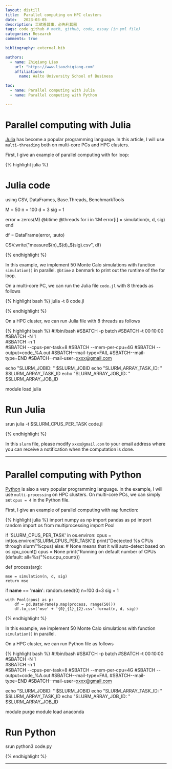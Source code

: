 ```yaml
---
layout: distill
title:  Parallel computing on HPC clusters
date:   2023-03-05
description: 工欲善其事，必先利其器
tags: code github # math, github, code, essay (in yml file)
categories: Research
comments: true

bibliography: external.bib

authors:
  - name: Zhiqiang Liao
    url: "https://www.liaozhiqiang.com"
    affiliations:
      name: Aalto University School of Business

toc:
  - name: Parallel computing with Julia
  - name: Parallel computing with Python

---
```


# Parallel computing with Julia

[Julia](https://julialang.org/) has become a popular programming language. In this article, I will use `multi-threading` both on multi-core PCs and HPC clusters. 

First, I give an example of parallel computing with for loop:

{% highlight julia %}
# Julia code
using CSV, DataFrames, Base.Threads, BenchmarkTools

M = 50
n = 100
d = 3
sig = 1

error = zeros(M)
@btime @threads for i in 1:M
    error[i] = simulation(n, d, sig)
end

df = DataFrame(error, :auto)

CSV.write("measure$(n)_$(d)_$(sig).csv", df)

{% endhighlight %}

In this example, we implement 50 Monte Calo simulations with function `simulation()` in parallel. `@btime` a benmark to print out the runtime of the for loop. 

On a multi-core PC, we can run the Julia file `code.jl` with 8 threads as follows

{% highlight bash %}
julia -t 8 code.jl

{% endhighlight %}

On a HPC cluster, we can run Julia file with 8 threads as follows

{% highlight bash %}
#!/bin/bash
#SBATCH -p batch
#SBATCH -t 00:10:00
#SBATCH -N 1       
#SBATCH -n 1     
#SBATCH --cpus-per-task=8
#SBATCH --mem-per-cpu=4G
#SBATCH --output=code_%A.out
#SBATCH--mail-type=FAIL
#SBATCH--mail-type=END
#SBATCH--mail-user=xxxx@gmail.com

echo "SLURM_JOBID: " $SLURM_JOBID
echo "SLURM_ARRAY_TASK_ID: " $SLURM_ARRAY_TASK_ID
echo "SLURM_ARRAY_JOB_ID: " $SLURM_ARRAY_JOB_ID

module load julia
# Run Julia
srun julia -t $SLURM_CPUS_PER_TASK code.jl

{% endhighlight %}

In this `slurm` file, please modify `xxxx@gmail.com` to your email address where you can receive a notification when the computation is done.

***

# Parallel computing with Python

[Python](https://www.python.org/) is also a very popular programming language. In the example, I will use `multi-processing` on HPC clusters. On multi-core PCs, we can simply set `cpus = 4` in the Python file.

First, I give an example of parallel computing with `map` function:

{% highlight julia %}
import numpy as np
import pandas as pd
import random
import os
from multiprocessing import Pool

if 'SLURM_CPUS_PER_TASK' in os.environ:
    cpus = int(os.environ['SLURM_CPUS_PER_TASK'])
    print("Dectected %s CPUs through slurm"%cpus)
else:
    # None means that it will auto-detect based on os.cpu_count()
    cpus = None
    print("Running on default number of CPUs (default: all=%s)"%os.cpu_count())

def process(arg):

    mse = simulation(n, d, sig)
    return mse

if __name__ == '__main__':
    random.seed(0)
    n=100
    d=3
    sig = 1

    with Pool(cpus) as p:
        df = pd.DataFrame(p.map(process, range(50)))
        df.to_csv('mse' + '{0}_{1}_{2}.csv'.format(n, d, sig))

{% endhighlight %}

In this example, we implement 50 Monte Calo simulations with function `simulation()` in parallel. 

On a HPC cluster, we can run Python file as follows

{% highlight bash %}
#!/bin/bash
#SBATCH -p batch
#SBATCH -t 00:10:00
#SBATCH -N 1       
#SBATCH -n 1     
#SBATCH --cpus-per-task=8
#SBATCH --mem-per-cpu=4G
#SBATCH --output=code_%A.out
#SBATCH--mail-type=FAIL
#SBATCH--mail-type=END
#SBATCH--mail-user=xxxx@gmail.com

echo "SLURM_JOBID: " $SLURM_JOBID
echo "SLURM_ARRAY_TASK_ID: " $SLURM_ARRAY_TASK_ID
echo "SLURM_ARRAY_JOB_ID: " $SLURM_ARRAY_JOB_ID

module purge
module load anaconda
# Run Python
srun python3 code.py

{% endhighlight %}

***

